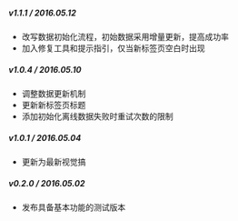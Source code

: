 
##### v1.1.1 / 2016.05.12

- 改写数据初始化流程，初始数据采用增量更新，提高成功率
- 加入修复工具和提示指引，仅当新标签页空白时出现

##### v1.0.4 / 2016.05.10

- 调整数据更新机制
- 更新新标签页标题
- 添加初始化离线数据失败时重试次数的限制

##### v1.0.1 / 2016.05.04

- 更新为最新视觉搞

##### v0.2.0 / 2016.05.02

- 发布具备基本功能的测试版本
